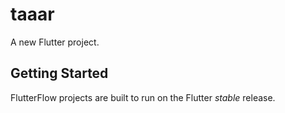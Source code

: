 # taaar

A new Flutter project.

## Getting Started

FlutterFlow projects are built to run on the Flutter _stable_ release.
